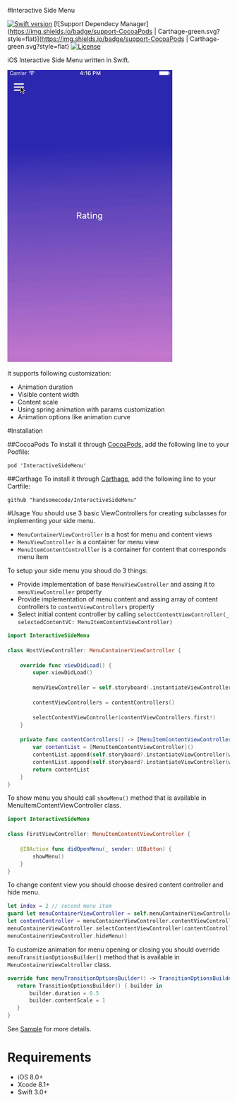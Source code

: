 #Interactive Side Menu

[![Swift version](https://img.shields.io/badge/swift-3.0-orange.svg?style=flat.svg)](https://img.shields.io/badge/swift-3.0-orange.svg?style=flat.svg)
[![Support Dependecy Manager](https://img.shields.io/badge/support-CocoaPods | Carthage-green.svg?style=flat)](https://img.shields.io/badge/support-CocoaPods | Carthage-green.svg?style=flat)
[![License](https://img.shields.io/hexpm/l/plug.svg)](./LICENSE)

iOS Interactive Side Menu written in Swift. 

![sample](Screenshots/InteractiveSideMenu.gif)

It supports following customization:
- Animation duration
- Visible content width
- Content scale
- Using spring animation with params customization
- Animation options like animation curve

#Installation

##CocoaPods
To install it through [CocoaPods](https://cocoapods.org/), add the following line to your Podfile:
```
pod 'InteractiveSideMenu'
```

##Carthage
To install it through [Carthage](https://github.com/Carthage/Carthage), add the following line to your Cartfile:
```
github "handsomecode/InteractiveSideMenu"
```


#Usage
You should use 3 basic ViewControllers for creating subclasses for implementing your side menu.
- ```MenuContainerViewController``` is a host for menu and content views
- ```MenuViewController``` is a container for menu view
- ```MenuItemContentControlller``` is a container for content that corresponds menu item

To setup your side menu you shoud do 3 things:
- Provide implementation of base ```MenuViewController``` and assing it to  ```menuViewController``` property
- Provide implementation of menu content and assing array of content controllers to ```contentViewControllers``` property
- Select initial content controller by calling ```selectContentViewController(_ selectedContentVC: MenuItemContentViewController)```

```swift
import InteractiveSideMenu

class HostViewController: MenuContainerViewController {
    
    override func viewDidLoad() {
        super.viewDidLoad()
     
        menuViewController = self.storyboard!.instantiateViewController(withIdentifier: "NavigationMenu") as! MenuViewController

		contentViewControllers = contentControllers()

        selectContentViewController(contentViewControllers.first!)
    }

    private func contentControllers() -> [MenuItemContentViewController] {
    	var contentList = [MenuItemContentViewController]()
    	contentList.append(self.storyboard?.instantiateViewController(withIdentifier: "First") as! MenuItemContentViewController)
    	contentList.append(self.storyboard?.instantiateViewController(withIdentifier: "Second") as! MenuItemContentViewController)
    	return contentList
	}
}
```

To show menu you should call ```showMenu()``` method that is available in MenuItemContentViewController class.
```swift
import InteractiveSideMenu

class FirstViewController: MenuItemContentViewController {
    
    @IBAction func didOpenMenu(_ sender: UIButton) {
        showMenu()
    }
}
``` 

To change content view you should choose desired content controller and hide menu.
```swift
let index = 2 // second menu item
guard let menuContainerViewController = self.menuContainerViewController else { return }
let contentController = menuContainerViewController.contentViewControllers[index]
menuContainerViewController.selectContentViewController(contentController)
menuContainerViewController.hideMenu()
 ```

 To customize animation for menu opening or closing you should override ```menuTransitionOptionsBuilder()``` method that is available in ```MenuContainerViewColtroller``` class.
 ```swift
 override func menuTransitionOptionsBuilder() -> TransitionOptionsBuilder? {
    return TransitionOptionsBuilder() { builder in
        builder.duration = 0.5
        builder.contentScale = 1
    }
}
  ```

 See [Sample](./Sample) for more details.

# Requirements
- iOS 8.0+
- Xcode 8.1+
- Swift 3.0+


